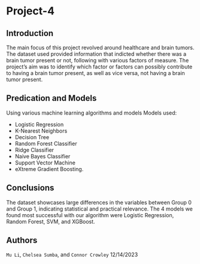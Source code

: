 # Project-4
## Introduction
The main focus of this project revolved around healthcare and brain tumors.
The dataset used provided information that indicted whether there was a brain tumor present or not, following with various factors of measure. 
The project’s aim was to identify which factor or factors can possibly contribute to having a brain tumor present, as well as vice versa, not having a brain tumor present.
## Predication and Models
Using various machine learning algorithms and models
Models used: 
- Logistic Regression
- K-Nearest Neighbors
- Decision Tree
- Random Forest Classifier
- Ridge Classifier
- Naive Bayes Classifier
- Support Vector Machine
- eXtreme Gradient Boosting.
## Conclusions
The dataset showcases large differences in the variables between Group 0 and Group 1, indicating statistical and practical relevance. 
The 4 models we found most successful with our algorithm were Logistic Regression, Random Forest, SVM, and XGBoost. 

## Authors
`Mu Li`, `Chelsea Sumba`, and `Connor Crowley` 
12/14/2023




